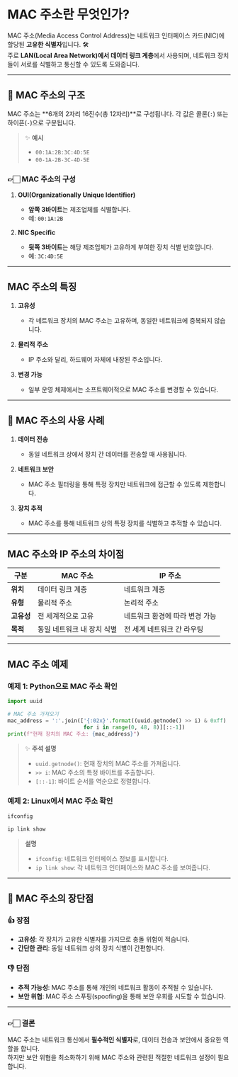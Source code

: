 
# MAC 주소란 무엇인가?

MAC 주소(Media Access Control Address)는 네트워크 인터페이스 카드(NIC)에 할당된 **고유한 식별자**입니다. 🛠️  
주로 **LAN(Local Area Network)에서 데이터 링크 계층**에서 사용되며, 네트워크 장치들이 서로를 식별하고 통신할 수 있도록 도와줍니다.

---

## 📌 MAC 주소의 구조

MAC 주소는 **6개의 2자리 16진수(총 12자리)**로 구성됩니다. 각 값은 콜론(`:`) 또는 하이픈(`-`)으로 구분됩니다.

> ✨ **예시**
> - `00:1A:2B:3C:4D:5E`
> - `00-1A-2B-3C-4D-5E`

### 👉🏻 MAC 주소의 구성
1. **OUI(Organizationally Unique Identifier)**
    - **앞쪽 3바이트**는 제조업체를 식별합니다.
    - 예: `00:1A:2B`

2. **NIC Specific**
    - **뒷쪽 3바이트**는 해당 제조업체가 고유하게 부여한 장치 식별 번호입니다.
    - 예: `3C:4D:5E`

---

## MAC 주소의 특징

1. **고유성**
    - 각 네트워크 장치의 MAC 주소는 고유하며, 동일한 네트워크에 중복되지 않습니다.

2. **물리적 주소**
    - IP 주소와 달리, 하드웨어 자체에 내장된 주소입니다.

3. **변경 가능**
    - 일부 운영 체제에서는 소프트웨어적으로 MAC 주소를 변경할 수 있습니다.

---

## 📌 MAC 주소의 사용 사례

1. **데이터 전송**
    - 동일 네트워크 상에서 장치 간 데이터를 전송할 때 사용됩니다.

2. **네트워크 보안**
    - MAC 주소 필터링을 통해 특정 장치만 네트워크에 접근할 수 있도록 제한합니다.

3. **장치 추적**
    - MAC 주소를 통해 네트워크 상의 특정 장치를 식별하고 추적할 수 있습니다.

---

## MAC 주소와 IP 주소의 차이점

| **구분**      | **MAC 주소**                       | **IP 주소**                     |
|---------------|------------------------------------|----------------------------------|
| **위치**      | 데이터 링크 계층                  | 네트워크 계층                   |
| **유형**      | 물리적 주소                       | 논리적 주소                     |
| **고유성**    | 전 세계적으로 고유                | 네트워크 환경에 따라 변경 가능   |
| **목적**      | 동일 네트워크 내 장치 식별         | 전 세계 네트워크 간 라우팅       |

---

## MAC 주소 예제

### 예제 1: Python으로 MAC 주소 확인

```python
import uuid

# MAC 주소 가져오기
mac_address = ':'.join(['{:02x}'.format((uuid.getnode() >> i) & 0xff)
                        for i in range(0, 48, 8)][::-1])
print(f"현재 장치의 MAC 주소: {mac_address}")
```

> ✨ **주석 설명**
> - `uuid.getnode()`: 현재 장치의 MAC 주소를 가져옵니다.
> - `>> i`: MAC 주소의 특정 바이트를 추출합니다.
> - `[::-1]`: 바이트 순서를 역순으로 정렬합니다.

### 예제 2: Linux에서 MAC 주소 확인

```bash
ifconfig
```

```bash
ip link show
```

> **설명**
> - `ifconfig`: 네트워크 인터페이스 정보를 표시합니다.
> - `ip link show`: 각 네트워크 인터페이스와 MAC 주소를 보여줍니다.

---

## 📌 MAC 주소의 장단점

### 👍 장점
- **고유성**: 각 장치가 고유한 식별자를 가지므로 충돌 위험이 적습니다.
- **간단한 관리**: 동일 네트워크 상의 장치 식별이 간편합니다.

### 👎 단점
- **추적 가능성**: MAC 주소를 통해 개인의 네트워크 활동이 추적될 수 있습니다.
- **보안 위협**: MAC 주소 스푸핑(spoofing)을 통해 보안 우회를 시도할 수 있습니다.

---

### 👉🏻 **결론**
MAC 주소는 네트워크 통신에서 **필수적인 식별자**로, 데이터 전송과 보안에서 중요한 역할을 합니다.  
하지만 보안 위협을 최소화하기 위해 MAC 주소와 관련된 적절한 네트워크 설정이 필요합니다.
